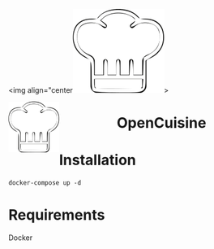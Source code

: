 <img align="center![OpenCuisine.png](https://github.com/alexmichaelkeith/OpenCuisine/blob/main/icon.png)>
            
<img align="left" width="100" height="100" src="https://github.com/alexmichaelkeith/OpenCuisine/blob/main/icon.png">
<h1 align="center">
OpenCuisine


# Installation


```shell
docker-compose up -d
```
# Requirements
Docker
